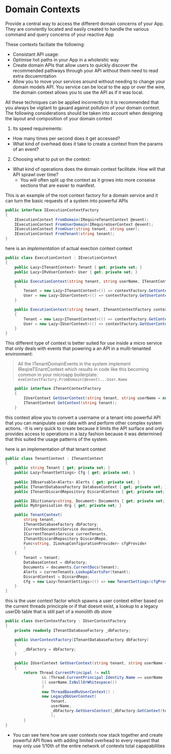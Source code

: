 # Domain Contexts

Provide a central way to access the different domain concerns of your App. They are conviently located and easily created to handle the various command and query concerns of your reactive App

These contexts faciliate the following:
- Consistant API usage:
- Optimise hot paths in your App in a wholeistic way
- Create domain APIs that allow users to quickly discover the recommended pathways through your API without them need to read extra docuemntation
- Allow you to move your services around without needing to change your domain models API. You service can be local to the app or over the wire, the domain context allows you to use the API as if it was local.

All these techniques can be applied incorrectly to it is recommended that you always be vigilant to gauard against pollution of your domain context. The following considerations should be taken into account when designing the layout and composition of your domain context
1. Its speed requirements: 
-    How many times per second does it get accessed?
-    What kind of overhead does it take to create a context from the params of an event?
2. Choosing what to put on the context:
-    What kind of operations does the domain context facilitate. How will that API sprawl over time?
     -    You will often split up the context as it grows into more conseise sections that are easier to manifest.

This is an example of the root context factory for a domain service and it can turn
the basic requests of a system into powerful APIs

```c#
public interface IExecutionContextFactory
{
    IExecutionContext FromDomain(IRequireTenantContext @event);
    IExecutionContext FromUserDomain(IRequireUserContext @event);
    IExecutionContext FromUser(string tenant, string user);
    IExecutionContext FromTenant(string tenant);
}
```

here is an *implementation* of actual exection context context
```c#
public class ExecutionContext : IExecutionContext
{
    public Lazy<ITenantContext> Tenant { get; private set; }
    public Lazy<IRvUserContext> User { get; private set; }

    public ExecutionContext(string tenant, string userName, ITenantContextFactory contextFactory)
    {
        Tenant = new Lazy<ITenantContext>(() => contextFactory.GetContext(tenant));
        User = new Lazy<IUserContext>(() => contextFactory.GetUserContext(tenant, userName));
    }

    public ExecutionContext(string tenant, ITenantContextFactory contextFactory)
    {
        Tenant = new Lazy<ITenantContext>(() => contextFactory.GetContext(tenant));
        User = new Lazy<IUserContext>(() => contextFactory.GetUserContext(tenant));
    }
}
```

This different type of context is better suited for use inside a micro service that only deals with events that powering a an API in a multi-tenanted environment:

> All the ITenantDomainEvents in the system implement IReqireTEnantContext which results in code like
this becoming common in your microapp boilerplate: `exeContextFactory.FromDomain(@event)...User.Name`

```c#
    public interface ITenantContextFactory
    {
        IUserContext GetUserContext(string tenant, string userName = null);
        ITenantContext GetContext(string tenant);
    }
```
this context allow you to convert a username or a tenant into powerful API that you can manipulate user data with and perform other complex system actions.
-It is very quick to create because it limits the API surface and only provides access to operations in a lazy fashion because it was determined that this suited the usage patterns of the system.


here is an implementation of that tenant context

```c#
public class TenantContext : ITenantContext
{
    public string Tenant { get; private set; }
    public Lazy<TenantSettings> Cfg { get; private set; }
    
    public IObservable<Alerts> Alerts { get; private set; }
    public ITenantDatabaseFactory DatabaseContext { get; private set; }
    public ITenantDiscardRepository DiscardContext { get; private set; }

    public IDictionary<string, Document> Documents { get; private set; }
    public MyOrganisation Org { get; private set; }

    public TenantContext(
        string tenant, 
        ITenantDatabaseFactory dbFactory,
        ICurrentDocumentsService documents, 
        ICurrentTenantsService currenTenants, 
        ITenantDiscardRepository DiscardRepo, 
        Func<string, ILookupConfigurationProvider> cfgProvider
        )
    {
        Tenant = tenant;
        DatabaseContext = dbFactory;
        Documents = documents.CurrentDocs(tenant);
        Alerts = currenTenants.LookupAlertsFor(tenant);
        DiscardContext = DiscardRepo;
        Cfg = new Lazy<TenantSettings>(() => new TenantSettings(cfgProvider(tenant)));
    }
}
```

this is the user context factor which spawns a user context either based on the current threads princicple or if that doesnt exist, a lookup to a legacy userDb table that is still part of a monolith db store

```c#
public class UserContextFactory : IUserContextFactory
{
    private readonly ITenantDatabaseFactory _dbFactory;

    public UserContextFactory(ITenantDatabaseFactory dbFactory)
    {
        _dbFactory = dbFactory;
    }

    public IUserContext GetUserContext(string tenant, string userName = null)
    {
        return Thread.CurrentPrincipal != null 
                && (Thread.CurrentPrincipal.Identity.Name == userName 
                || userName.IsNullOrWhitespace())
                ? 
                new ThreadBasedRvUserContext() : 
                new LegacyDbUserContext(
                    tenant, 
                    userName, 
                    _dbFactory.GetUsersContext(_dbFactory.GetContext(tenant))
                    );
        }
}
```
- You can see here how are user contexts now stack together and create powerful API flows with adding limited overhead to every request that may only use 1/10th of the entire network of contexts total capapabilities